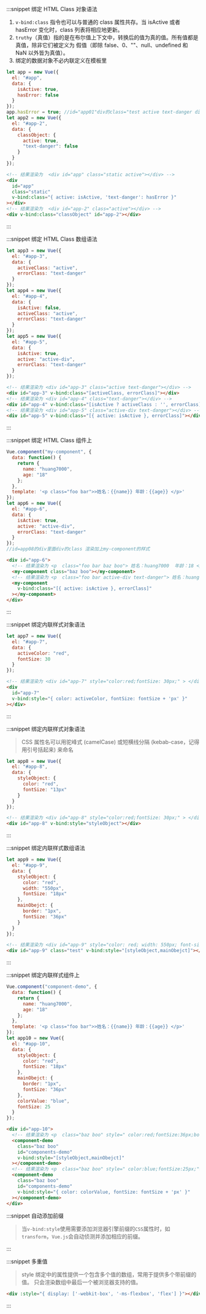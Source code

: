 :::snippet 绑定 HTML Class 对象语法

1. `v-bind:class` 指令也可以与普通的 class 属性共存。当 isActive 或者 hasError 变化时，class 列表将相应地更新。
2. `truthy`（真值）指的是在布尔值上下文中，转换后的值为真的值。所有值都是真值，除非它们被定义为 假值（即除 false、0、""、null、undefined 和 NaN 以外皆为真值）。
3. 绑定的数据对象不必内联定义在模板里

```javascript
let app = new Vue({
  el: "#app",
  data: {
    isActive: true,
    hasError: false
  }
});
app.hasError = true; //id="app01"div的class="test active text-danger divclass"
let app2 = new Vue({
  el: "#app-2",
  data: {
    classObject: {
      active: true,
      "text-danger": false
    }
  }
});
```

```html
<!-- 结果渲染为  <div id="app" class="static active"></div> -->
<div
  id="app"
  class="static"
  v-bind:class="{ active: isActive, 'text-danger': hasError }"
></div>
<!-- 结果渲染为  <div id="app-2" class="active"></div> -->
<div v-bind:class="classObject" id="app-2"></div>
```

:::

:::snippet 绑定 HTML Class 数组语法

```javascript
let app3 = new Vue({
  el: "#app-3",
  data: {
    activeClass: "active",
    errorClass: "text-danger"
  }
});
let app4 = new Vue({
  el: "#app-4",
  data: {
    isActive: false,
    activeClass: "active",
    errorClass: "text-danger"
  }
});
let app5 = new Vue({
  el: "#app-5",
  data: {
    isActive: true,
    active: "active-div",
    errorClass: "text-danger"
  }
});
```

```html
<!-- 结果渲染为 <div id="app-3" class="active text-danger"></div> -->
<div id="app-3" v-bind:class="[activeClass, errorClass]"></div>
<!-- 结果渲染为 <div id="app-4" class="text-danger"></div> -->
<div id="app-4" v-bind:class="[isActive ? activeClass : '', errorClass]"></div>
<!-- 结果渲染为 <div id="app-5" class="active-div text-danger"></div> -->
<div id="app-5" v-bind:class="[{ active: isActive }, errorClass]"></div>
```

:::

:::snippet 绑定 HTML Class 组件上

```javascript
Vue.component("my-component", {
  data: function() {
    return {
      name: "huang7000",
      age: "18"
    };
  },
  template: '<p class="foo bar">>姓名：{{name}} 年龄：{{age}} </p>'
});
let app6 = new Vue({
  el: "#app-6",
  data: {
    isActive: true,
    active: "active-div",
    errorClass: "text-danger"
  }
});
//id=app08的div里面div的class 渲染加上my-component的样式
```

```html
<div id="app-6">
  <!-- 结果渲染为 <p  class="foo bar baz boo"> 姓名：huang7000  年龄：18 </p> -->
  <my-component class="baz boo"></my-component>
  <!-- 结果渲染为 <p  class="foo bar active-div text-danger"> 姓名：huang7000  年龄：18 </p> -->
  <my-component
    v-bind:class="[{ active: isActive }, errorClass]"
  ></my-component>
</div>
```

:::

:::snippet 绑定内联样式对象语法

```javascript
let app7 = new Vue({
  el: "#app-7",
  data: {
    activeColor: "red",
    fontSize: 30
  }
});
```

```html
<!-- 结果渲染为 <div id="app-7" style="color:red;fontSize: 30px;" > </div> -->
<div
  id="app-7"
  v-bind:style="{ color: activeColor, fontSize: fontSize + 'px' }"
></div>
```

:::

:::snippet 绑定内联样式对象语法

> CSS 属性名可以用驼峰式 (camelCase) 或短横线分隔 (kebab-case，记得用引号括起来) 来命名

```javascript
let app8 = new Vue({
  el: "#app-8",
  data: {
    styleObject: {
      color: "red",
      fontSize: "13px"
    }
  }
});
```

```html
<!-- 结果渲染为 <div id="app-8" style="color:red;fontSize: 30px;" > </div> -->
<div id="app-8" v-bind:style="styleObject"></div>
```

:::

:::snippet 绑定内联样式数组语法

```javascript
let app9 = new Vue({
  el: "#app-9",
  data: {
    styleObject: {
      color: "red",
      width: "550px",
      fontSize: "18px"
    },
    mainObejct: {
      border: "1px",
      fontSize: "36px"
    }
  }
});
```

```html
<!-- 结果渲染为 <div id="app-9" style="color: red; width: 550px; font-size: 36px; border: 1px;"> </div> -->
<div id="app-9" class="test" v-bind:style="[styleObject,mainObejct]"></div>
```

:::

:::snippet 绑定内联样式组件上

```javascript
Vue.component("component-demo", {
  data: function() {
    return {
      name: "huang7000",
      age: "18"
    };
  },
  template: '<p class="foo bar">>姓名：{{name}} 年龄：{{age}} </p>'
});
let app10 = new Vue({
  el: "#app-10",
  data: {
    styleObject: {
      color: "red",
      fontSize: "18px"
    },
    mainObejct: {
      border: "1px",
      fontSize: "36px"
    },
    colorValue: "blue",
    fontSize: 25
  }
});
```

```html
<div id="app-10">
  <!-- 结果渲染为 <p  class="baz boo" style=" color:red;fontSize:36px;border:1px;"> 姓名：huang7000  年龄：18 </p> -->
  <component-demo
    class="baz boo"
    id="components-demo"
    v-bind:style="[styleObject,mainObejct]"
  ></component-demo>
  <!-- 结果渲染为 <p  class="baz boo" style=" color:blue;fontSize:25px;"> 姓名：huang7000  年龄：18 </p> -->
  <component-demo
    class="baz boo"
    id="components-demo"
    v-bind:style="{ color: colorValue, fontSize: fontSize + 'px' }"
  ></component-demo>
</div>
```

:::snippet 自动添加前缀

> 当`v-bind:style`使用需要添加浏览器引擎前缀的`CSS`属性时，如`transform`，`Vue.js`会自动侦测并添加相应的前缀。

:::

:::snippet 多重值

> style 绑定中的属性提供一个包含多个值的数组，常用于提供多个带前缀的值。
> 只会渲染数组中最后一个被浏览器支持的值。

```html
<div :style="{ display: ['-webkit-box', '-ms-flexbox', 'flex'] }"></div>
```

:::

